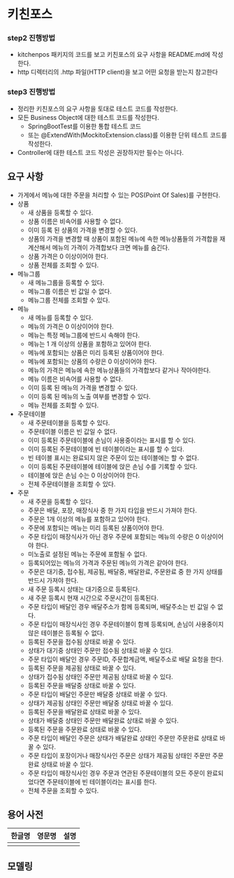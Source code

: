 # 키친포스

### step2 진행방법
* kitchenpos 패키지의 코드를 보고 키친포스의 요구 사항을 README.md에 작성한다.
* http 디렉터리의 .http 파일(HTTP client)을 보고 어떤 요청을 받는지 참고한다

### step3 진행방법
* 정리한 키친포스의 요구 사항을 토대로 테스트 코드를 작성한다.
* 모든 Business Object에 대한 테스트 코드를 작성한다.
  * SpringBootTest를 이용한 통합 테스트 코드
  * 또는 @ExtendWith(MockitoExtension.class)를 이용한 단위 테스트 코드를 작성한다.
* Controller에 대한 테스트 코드 작성은 권장하지만 필수는 아니다.

## 요구 사항
* 가게에서 메뉴에 대한 주문을 처리할 수 있는 POS(Point Of Sales)를 구현한다.
* 상품
  * 새 상품을 등록할 수 있다.
  * 상품 이름은 비속어를 사용할 수 없다.
  * 이미 등록 된 상품의 가격을 변경할 수 있다.
  * 상품의 가격을 변경할 때 상품이 포함된 메뉴에 속한 메뉴상품들의 가격합을 재계산해서 메뉴의 가격이 가격합보다 크면 메뉴를 숨긴다.  
  * 상품 가격은 0 이상이어야 한다.
  * 상품 전체를 조회할 수 있다.
* 메뉴그룹
  * 새 메뉴그룹을 등록할 수 있다.
  * 메뉴그룹 이름은 빈 값일 수 없다.
  * 메뉴그룹 전체를 조회할 수 있다.
* 메뉴
  * 새 메뉴를 등록할 수 있다.
  * 메뉴의 가격은 0 이상이어야 한다.
  * 메뉴는 특정 메뉴그룹에 반드시 속해야 한다.
  * 메뉴는 1 개 이상의 상품을 포함하고 있어야 한다.
  * 메뉴에 포함되는 상품은 미리 등록된 상품이어야 한다.
  * 메뉴에 포함되는 상품의 수량은 0 이상이어야 한다.
  * 메뉴의 가격은 메뉴에 속한 메뉴상품들의 가격합보다 같거나 작아야한다.
  * 메뉴 이름은 비속어를 사용할 수 없다.
  * 이미 등록 된 메뉴의 가격을 변경할 수 있다.
  * 이미 등록 된 메뉴의 노출 여부를 변경할 수 있다.
  * 메뉴 전체를 조회할 수 있다.
* 주문테이블
  * 새 주문테이블을 등록할 수 있다.
  * 주문테이블 이름은 빈 값일 수 없다.
  * 이미 등록된 주문테이블에 손님이 사용중이라는 표시를 할 수 있다.
  * 이미 등록된 주문테이블에 빈 테이블이라는 표시를 할 수 있다.
  * 빈 테이블 표시는 완료되지 않은 주문이 있는 테이블에는 할 수 없다.
  * 이미 등록된 주문테이블에 테이블에 앉은 손님 수를 기록할 수 있다.
  * 테이블에 앉은 손님 수는 0 이상이어야 한다.
  * 전체 주문테이블을 조회할 수 있다.
* 주문
  * 새 주문을 등록할 수 있다.
  * 주문은 배달, 포장, 매장식사 중 한 가지 타입을 반드시 가져야 한다.
  * 주문은 1개 이상의 메뉴를 포함하고 있어야 한다.
  * 주문에 포함되는 메뉴는 미리 등록된 상품이어야 한다.
  * 주문 타입이 매장식사가 아닌 경우 주문에 포함되는 메뉴의 수량은 0 이상이어야 한다.
  * 미노출로 설정된 메뉴는 주문에 포함될 수 없다.
  * 등록되어있는 메뉴의 가격과 주문된 메뉴의 가격은 같아야 한다.
  * 주문은 대기중, 접수됨, 제공됨, 배달중, 배달완료, 주문완료 중 한 가지 상태를 반드시 가져야 한다.
  * 새 주문 등록시 상태는 대기중으로 등록된다.
  * 새 주문 등록시 현재 시간으로 주문시간이 등록된다.
  * 주문 타입이 배달인 경우 배달주소가 함께 등록되며, 배달주소는 빈 값일 수 없다.
  * 주문 타입이 매장식사인 경우 주문테이블이 함께 등록되며, 손님이 사용중이지 않은 테이블은 등록될 수 없다.
  * 등록된 주문을 접수됨 상태로 바꿀 수 있다.
  * 상태가 대기중 상태인 주문만 접수됨 상태로 바꿀 수 있다.
  * 주문 타입이 배달인 경우 주문ID, 주문합계금액, 배달주소로 배달 요청을 한다.
  * 등록된 주문을 제공됨 상태로 바꿀 수 있다.
  * 상태가 접수됨 상태인 주문만 제공됨 상태로 바꿀 수 있다.
  * 등록된 주문을 배달중 상태로 바꿀 수 있다.
  * 주문 타입이 배달인 주문만 배달중 상태로 바꿀 수 있다.
  * 상태가 제공됨 상태인 주문만 배달중 상태로 바꿀 수 있다.
  * 등록된 주문을 배달완료 상태로 바꿀 수 있다.
  * 상태가 배달중 상태인 주문만 배달완료 상태로 바꿀 수 있다.
  * 등록된 주문을 주문완료 상태로 바꿀 수 있다.
  * 주문 타입이 배달인 주문은 상태가 배달완료 상태인 주문만 주문완료 상태로 바꿀 수 있다.
  * 주문 타입이 포장이거나 매장식사인 주문은 상태가 제공됨 상태인 주문만 주문완료 상태로 바꿀 수 있다.
  * 주문 타입이 매장식사인 경우 주문과 연관된 주문테이블의 모든 주문이 완료되었다면 주문테이블에 빈 테이블이라는 표시를 한다.
  * 전체 주문을 조회할 수 있다.

## 용어 사전

| 한글명 | 영문명 | 설명 |
| --- | --- | --- |
|  |  |  |

## 모델링
